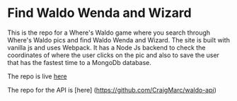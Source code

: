 # Find Waldo Wenda and Wizard

This is the repo for a Where's Waldo game where you search through Where's Waldo pics and find Waldo Wenda and Wizard.  The site is built with vanilla js and uses Webpack.  It has a Node Js backend to check the coordinates of where the user clicks on the pic and also to save the user that has the fastest time to a MongoDb database.

The repo is live [here](https://subtle-daifuku-4bb302.netlify.app/)

The repo for the API is [here] (https://github.com/CraigMarc/waldo-api)